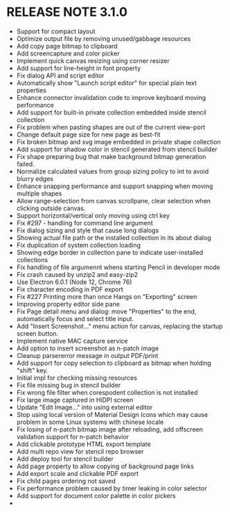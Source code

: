 # RELEASE NOTE 3.1.0
 
- Support for compact layout
- Optimize output file by removing unused/gabbage resources
- Add copy page bitmap to clipboard
- Add screencapture and color picker
- Implement quick canvas resizing using corner resizer
- Add support for line-height in font property
- Fix dialog API and script editor
- Automatically show "Launch script editor" for special plain text properties
- Enhance connector invalidation code to improve keyboard moving performance
- Add support for built-in private collection embedded inside stencil collection
- Fix problem when pasting shapes are out of the current view-port
- Change default page size for new page as best-fit
- Fix broken bitmap and svg image embedded in private shape collection
- Add support for shadow color in stencil generated from stencil builder
- Fix shape preparing bug that make background bitmap generation failed.
- Normalize calculated values from group sizing policy to int to avoid blurry edges
- Enhance snapping performance and support snapping when moving multiple shapes
- Allow range-selection from canvas scrollpane, clear selection when clicking outside canvas.
- Support horizontal/vertical only moving using ctrl key
- Fix #297 - handling for command line argument 
- Fix dialog sizing and style that cause long dialogs
- Showing actual file path or the installed collection in its about dialog
- Fix duplication of system collection loading
- Showing edge border in collection pane to indicate user-installed collections
- Fix handling of file argumennt whens starting Pencil in developer mode
- Fix crash caused by unzip2 and easy-zip2
- Use Electron 6.0.1 (Node 12, Chrome 76)
- Fix character encoding in PDF export
- Fix #227 Printing more than once Hangs on "Exporting" screen 
- Improving property editor side pane
- Fix Page detail menu and dialog: move "Properties" to the end, automatically focus and select title input.
- Add "Insert Screenshot..." menu action for canvas, replacing the startup screen button.
- Implement native MAC capture service
- Add option to insert screenshot as n-patch image
- Cleanup parsererror message in output PDF/print
- Add support for copy selection to clipboard as bitmap when holding "shift" key.
- Initial impl for checking missing resources
- Fix file missing bug in stencil builder
- Fix wrong file filter when corespodent collection is not installed
- Fix large image captured in HiDPI screen
- Update "Edit Image..." into using external editor
- Stop using local version of Material Design Icons which may cause problem in some Linux systems with chinese locale
- Fix losing of n-patch bitmap image after reloading, add offscreen validation support for n-patch behavior
- Add clickable prototype HTML export template
- Add multi repo view for stencil repo browser
- Add deploy tool for stencil builder
- Add page property to allow copying of background page links
- Add export scale and clickable PDF export
- Fix child pages ordering not saved
- Fix performance problem caused by timer leaking in color selector
- Add support for document color palette in color pickers
- 
